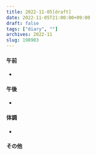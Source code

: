 ```yaml
---
title: 2022-11-05[draft]
date: 2022-11-05T21:00:00+09:00
draft: false
tags: ["diary", ""]
archives: 2022-11
slug: 198903
---
```

#### 午前
- 
#### 午後
- 
#### 体調
- 
#### その他